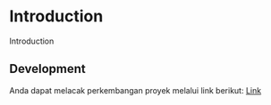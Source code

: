 # Introduction

Introduction

## Development
Anda dapat melacak perkembangan proyek melalui link berikut:
[Link](https://www.notion.so/Todo-API-13c16b692d8680a587c9eeb710dfc941)

